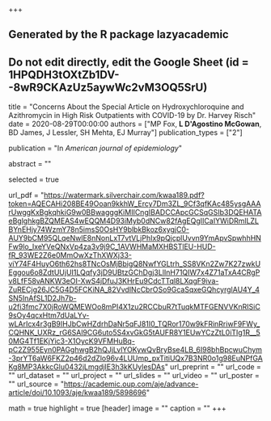 +++
## Generated by the R package lazyacademic
## Do not edit directly, edit the Google Sheet (id = 1HPQDH3tOXtZb1DV--8wR9CKAzUz5aywWc2vM3OQ5SrU)

title = "Concerns About the Special Article on Hydroxychloroquine and Azithromycin in High Risk Outpatients with COVID-19 by Dr. Harvey Risch"
date = 2020-08-29T00:00:00
authors = ["MP Fox, **L D'Agostino McGowan**, BD James, J Lessler, SH Mehta, EJ Murray"]
publication_types = ["2"]

publication = "In *American journal of epidemiology*"

abstract = ""

selected = true

url_pdf = "https://watermark.silverchair.com/kwaa189.pdf?token=AQECAHi208BE49Ooan9kkhW_Ercy7Dm3ZL_9Cf3qfKAc485ysgAAArUwggKxBgkqhkiG9w0BBwagggKiMIICngIBADCCApcGCSqGSIb3DQEHATAeBglghkgBZQMEAS4wEQQM4D93iMyb0dNCw82fAgEQgIICaIYWiDRmlLZLBYnEHjy74WzmY78n5imsS0OsHY9blbkBkoz6xygjC0-AUY9bCM95QLqeNwlE8nNonLxT7vtVLjPhIx9pQjcplUvvn9YmApvSpwhhHNFw9lo_IxeYVeQNxVp4za3v9j9C_1AVWHMaMXHBSTlEU-HUD-fR_93WE2Z6e0MmOwXzThXWXj33-viY74F4HuyO6th62hs8TNcOsMjBbigQ8NwfYGLtrh_SS8VKn2Zw7K27zwkUEggou6o8ZdtUUjUI1LQqfy3jD9UBtzGChDgj3LlInH71QIW7x4Z71aTxA4CRgPv8LfF58vANKW3eOI-XwS4jDfuJ3KHrEu9CdcTTql8LXqgF9iva-ZuRECjg26JC5G4D5FCKiNA_82VvdINcCbrOSo9GcaSqxeGQhcyrglAU4Y_4SN5InAfSL1D2Jh7b-u2fi3fmc7X0jRoWQMEWOo8mPI4X1zu2RCCbuR7tTuqkMTFGENVVKnRISiC9sOy4qcxHtm7dUaLYv-wLArIcx4r3gB9IHJbCwHZdrhDaNr5qFJ81I0_TQRor170w9kFRinRriwF9FWy_CQHNK_UXRz_rG6SAl9CG6uto5S4xvGkG5tAUFR8Y1EUwYCzZtL0iTIg1R__50MG4Tf1EKjYic3-X1OycK9VFMHuBq-pC2Z955Eyn0PAGghwgB2hQJjLvlYOKywQvBryBse4LB_6I98bhBpcwuChym-3prYT6aW6FKZ2p46d2dZlo96v4LUUmp_pxTitiUQx7B3NR0o1g98EuNPfGAKg8MP3AkkcGlu0432jLmgdjIE3h3kKUylesDAs"
url_preprint = ""
url_code = ""
url_dataset = ""
url_project = ""
url_slides = ""
url_video = ""
url_poster = ""
url_source = "https://academic.oup.com/aje/advance-article/doi/10.1093/aje/kwaa189/5898696"

math = true
highlight = true
[header]
image = ""
caption = ""
+++
